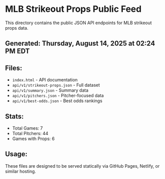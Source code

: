 # MLB Strikeout Props Public Feed

This directory contains the public JSON API endpoints for MLB strikeout props data.

## Generated: Thursday, August 14, 2025 at 02:24 PM EDT

## Files:
- `index.html` - API documentation
- `api/v1/strikeout-props.json` - Full dataset
- `api/v1/summary.json` - Summary data
- `api/v1/pitchers.json` - Pitcher-focused data  
- `api/v1/best-odds.json` - Best odds rankings

## Stats:
- Total Games: 7
- Total Pitchers: 44
- Games with Props: 6

## Usage:
These files are designed to be served statically via GitHub Pages, Netlify, or similar hosting.

